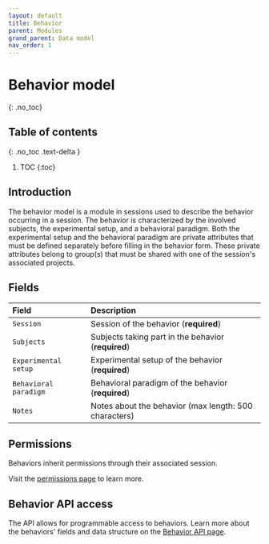 ```yaml
---
layout: default
title: Behavior
parent: Modules
grand_parent: Data model
nav_order: 1
---
```


# Behavior model
{: .no_toc}

## Table of contents
{: .no_toc .text-delta }

1. TOC
{:toc}

## Introduction

The behavior model is a module in sessions used to describe the behavior occurring in a session. The behavior is characterized by the involved subjects, the experimental setup, and a behavioral paradigm. Both the experimental setup and the behavioral paradigm are private attributes that must be defined separately before filling in the behavior form. These private attributes belong to group(s) that must be shared with one of the session's associated projects.

## Fields

| Field | Description |
|:------|:------------|
| `Session` | Session of the behavior (**required**) |
| `Subjects` | Subjects taking part in the behavior (**required**) |
| `Experimental setup` | Experimental setup of the behavior (**required**) |
| `Behavioral paradigm` | Behavioral paradigm of the behavior (**required**) |
| `Notes` | Notes about the behavior (max length: 500 characters) |

## Permissions

Behaviors inherit permissions through their associated session.

Visit the [permissions page]({{"datamodel/permission/"|absolute_url}}) to learn more. 

## Behavior API access

The API allows for programmable access to behaviors. Learn more about the behaviors' fields and data structure on the [Behavior API page]({{"api/modules/behavior/"|absolute_url}}).
